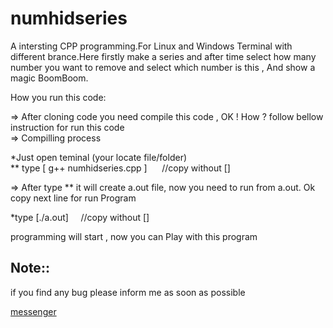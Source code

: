 # numhidseries
A  intersting CPP programming.For Linux and Windows Terminal with different brance.Here firstly make a series and after time select how many number you want to remove 
and select which number is this , And show a magic BoomBoom.



How you run this code:<br />

=> After cloning code you need compile this code , OK ! How ? follow bellow instruction for run this code<br />
=> Compilling process<br />

*Just open teminal (your locate file/folder) <br />
** type [ g++ numhidseries.cpp ]    &nbsp; &nbsp;&nbsp;    //copy without [] <br />

=> After type ** it will create a.out file, now you need to run from a.out. Ok copy next line for run Program<br />

*type [./a.out]  &nbsp;&nbsp;&nbsp; //copy without []<br />

programming will start , now you can Play with this program <br />


## Note::

if you find any bug please inform me as soon as possible<br />

[messenger](m.me/mozaddedalfeshani)

